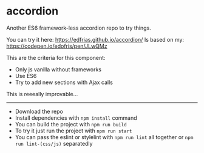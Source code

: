 # accordion
Another ES6 framework-less accordion repo to try things.

You can try it here: https://edfrias.github.io/accordion/
Is based on my: https://codepen.io/edofris/pen/JLwQMz

This are the criteria for this component:
 - Only js vanilla without frameworks
 - Use ES6
 - Try to add new sections with Ajax calls

 This is reeeally improvable...

---

- Download the repo
- Install dependencies with `npm install` command
- You can build the project with `npm run build`
- To try it just run the project with `npm run start`
- You can pass the eslint or stylelint with `npm run lint` all together or `npm run lint-(css/js)` separatedly
